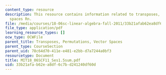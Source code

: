 ```yaml
---
content_type: resource
description: This resource contains information related to transposes, permutations,
  spaces Rn.
file: /media/courses/18-06sc-linear-algebra-fall-2011/33b21afab62ea8df6c7bd241240df60d_MIT18_06SCF11_Ses1.5sum.pdf
file_type: application/pdf
learning_resource_types: []
ocw_type: OCWFile
parent_title: Transposes, Permutations, Vector Spaces
parent_type: CourseSection
parent_uid: 78c64d70-411e-e481-e2bb-d7a7244a0bf3
resourcetype: Document
title: MIT18_06SCF11_Ses1.5sum.pdf
uid: 33b21afa-b62e-a8df-6c7b-d241240df60d
---
```

